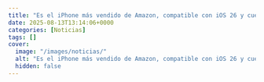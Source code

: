 ```yaml
---
title: "Es el iPhone más vendido de Amazon, compatible con iOS 26 y cuesta poco más de 300 euros"
date: 2025-08-13T13:14:06+0000
categories: [Noticias]
tags: []
cover:
  image: "/images/noticias/"
  alt: "Es el iPhone más vendido de Amazon, compatible con iOS 26 y cuesta poco más de 300 euros"
  hidden: false
---
```




